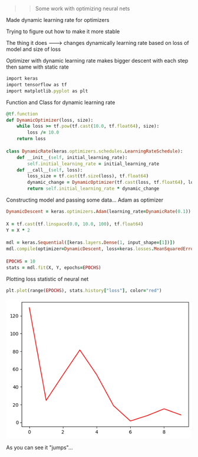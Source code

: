 >> Some work with optimizing neural nets

Made dynamic learning rate for optimizers

Trying to figure out how to make it more stable

The thing it does ---> changes dynamically learning rate based on loss of model and size of loss

Optimizer with dynamic learning rate makes bigger descent with each step then same with static rate

```ruby
import keras
import tensorflow as tf
import matplotlib.pyplot as plt
```

Function and Class for dynamic learning rate

```ruby
@tf.function
def DynamicOptimizer(loss, size):
    while loss >= tf.pow(tf.cast(10.0, tf.float64), size):
        loss /= 10.0
    return loss

class DynamicRate(keras.optimizers.schedules.LearningRateSchedule):
    def __init__(self, initial_learning_rate):
        self.initial_learning_rate = initial_learning_rate
    def __call__(self, loss):
        loss_size = tf.cast(tf.size(loss), tf.float64)
        dynamic_change = DynamicOptimizer(tf.cast(loss, tf.float64), loss_size)
        return self.initial_learning_rate * dynamic_change
```

Constructing model and passing some data... Adam as optimizer

```ruby
DynamicDescent = keras.optimizers.Adam(learning_rate=DynamicRate(0.1))

X = tf.cast(tf.linspace(0.0, 10.0, 100), tf.float64)
Y = X * 2

mdl = keras.Sequential([keras.layers.Dense(1, input_shape=[1])])
mdl.compile(optimizer=DynamicDescent, loss=keras.losses.MeanSquaredError())

EPOCHS = 10
stats = mdl.fit(X, Y, epochs=EPOCHS)
```
Plotting loss statistic of neural net

```ruby
plt.plot(range(EPOCHS), stats.history["loss"], color="red")
```

![img](https://github.com/AlephVenXm/Main/blob/main/OptimizingCalculations/DLR_graph.png)

As you can see it "jumps"...
